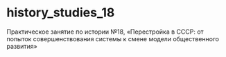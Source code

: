 # history_studies_18

Практическое занятие по истории №18, «Перестройка в СССР: от попыток совершенствования системы к смене модели общественного развития»
